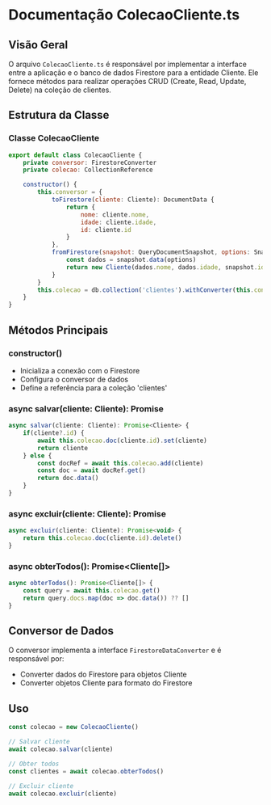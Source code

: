# Documentação ColecaoCliente.ts

## Visão Geral

O arquivo `ColecaoCliente.ts` é responsável por implementar a interface entre a aplicação e o banco de dados Firestore para a entidade Cliente. Ele fornece métodos para realizar operações CRUD (Create, Read, Update, Delete) na coleção de clientes.

## Estrutura da Classe

### Classe ColecaoCliente

```js
export default class ColecaoCliente {
    private conversor: FirestoreConverter
    private colecao: CollectionReference

    constructor() {
        this.conversor = {
            toFirestore(cliente: Cliente): DocumentData {
                return {
                    nome: cliente.nome,
                    idade: cliente.idade,
                    id: cliente.id
                }
            },
            fromFirestore(snapshot: QueryDocumentSnapshot, options: SnapshotOptions): Cliente {
                const dados = snapshot.data(options)
                return new Cliente(dados.nome, dados.idade, snapshot.id)
            }
        }
        this.colecao = db.collection('clientes').withConverter(this.conversor)
    }
}
```

## Métodos Principais

### constructor()

- Inicializa a conexão com o Firestore
- Configura o conversor de dados
- Define a referência para a coleção 'clientes'

### async salvar(cliente: Cliente): Promise<Cliente>

```js
async salvar(cliente: Cliente): Promise<Cliente> {
    if(cliente?.id) {
        await this.colecao.doc(cliente.id).set(cliente)
        return cliente
    } else {
        const docRef = await this.colecao.add(cliente)
        const doc = await docRef.get()
        return doc.data()
    }
}
```

### async excluir(cliente: Cliente): Promise<void>

```js
async excluir(cliente: Cliente): Promise<void> {
    return this.colecao.doc(cliente.id).delete()
}
```

### async obterTodos(): Promise<Cliente[]>

```js
async obterTodos(): Promise<Cliente[]> {
    const query = await this.colecao.get()
    return query.docs.map(doc => doc.data()) ?? []
}
```

## Conversor de Dados

O conversor implementa a interface `FirestoreDataConverter` e é responsável por:

- Converter dados do Firestore para objetos Cliente
- Converter objetos Cliente para formato do Firestore

## Uso

```js
const colecao = new ColecaoCliente()

// Salvar cliente
await colecao.salvar(cliente)

// Obter todos
const clientes = await colecao.obterTodos()

// Excluir cliente
await colecao.excluir(cliente)
```
